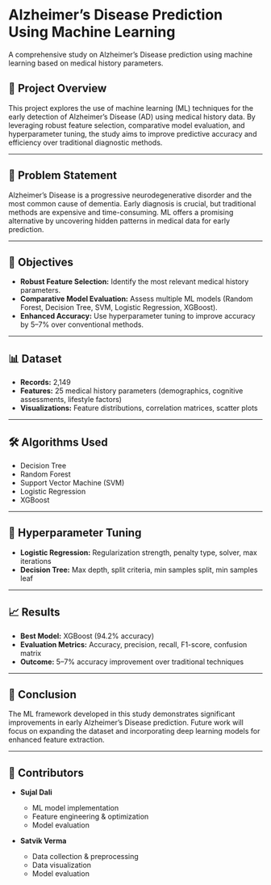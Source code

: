 # Alzheimer’s Disease Prediction Using Machine Learning

A comprehensive study on Alzheimer’s Disease prediction using machine learning based on medical history parameters.

## 📑 Project Overview

This project explores the use of machine learning (ML) techniques for the early detection of Alzheimer’s Disease (AD) using medical history data. By leveraging robust feature selection, comparative model evaluation, and hyperparameter tuning, the study aims to improve predictive accuracy and efficiency over traditional diagnostic methods.

---

## 🧠 Problem Statement

Alzheimer’s Disease is a progressive neurodegenerative disorder and the most common cause of dementia. Early diagnosis is crucial, but traditional methods are expensive and time-consuming. ML offers a promising alternative by uncovering hidden patterns in medical data for early prediction.

---

## 🎯 Objectives

- **Robust Feature Selection:** Identify the most relevant medical history parameters.
- **Comparative Model Evaluation:** Assess multiple ML models (Random Forest, Decision Tree, SVM, Logistic Regression, XGBoost).
- **Enhanced Accuracy:** Use hyperparameter tuning to improve accuracy by 5–7% over conventional methods.

---

## 📊 Dataset

- **Records:** 2,149
- **Features:** 25 medical history parameters (demographics, cognitive assessments, lifestyle factors)
- **Visualizations:** Feature distributions, correlation matrices, scatter plots

---

## 🛠️ Algorithms Used

- Decision Tree
- Random Forest
- Support Vector Machine (SVM)
- Logistic Regression
- XGBoost

---

## 🔧 Hyperparameter Tuning

- **Logistic Regression:** Regularization strength, penalty type, solver, max iterations
- **Decision Tree:** Max depth, split criteria, min samples split, min samples leaf

---

## 📈 Results

- **Best Model:** XGBoost (94.2% accuracy)
- **Evaluation Metrics:** Accuracy, precision, recall, F1-score, confusion matrix
- **Outcome:** 5–7% accuracy improvement over traditional techniques

---

## 📝 Conclusion

The ML framework developed in this study demonstrates significant improvements in early Alzheimer’s Disease prediction. Future work will focus on expanding the dataset and incorporating deep learning models for enhanced feature extraction.

---

## 👥 Contributors

- **Sujal Dali**  
  - ML model implementation  
  - Feature engineering & optimization  
  - Model evaluation

- **Satvik Verma**  
  - Data collection & preprocessing  
  - Data visualization  
  - Model evaluation




